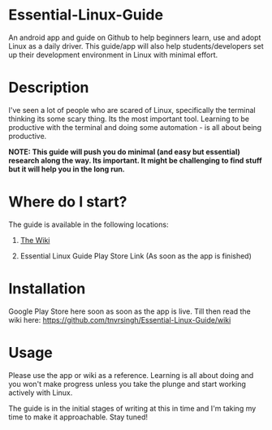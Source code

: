 # Essential-Linux-Guide
An android app and guide on Github to help beginners learn, use and adopt Linux as a daily driver. This guide/app will also help students/developers set up their development environment in Linux with minimal effort.

# Description
I've seen a lot of people who are scared of Linux, specifically the terminal thinking its some scary thing. Its the most important tool. Learning to be productive with the terminal and doing some automation - is all about being productive.

**NOTE: This guide will push you do minimal (and easy but essential) research along the way. Its important. It might be challenging to find stuff but it will help you in the long run.**

# Where do I start?
The guide is available in the following locations: 

1. [The Wiki](https://github.com/tnvrsingh/Essential-Linux-Guide/wiki)

2. Essential Linux Guide Play Store Link (As soon as the app is finished)

# Installation 

Google Play Store here soon as soon as the app is live. Till then read the wiki here: 
https://github.com/tnvrsingh/Essential-Linux-Guide/wiki


# Usage
Please use the app or wiki as a reference. Learning is all about doing and you won't make progress unless you take the plunge and start working actively with Linux.

The guide is in the initial stages of writing at this in time and I'm taking my time to make it approachable. Stay tuned!
